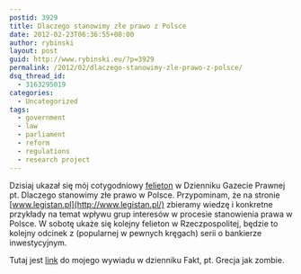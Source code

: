 ```yaml
---
postid: 3929
title: Dlaczego stanowimy złe prawo z Polsce
date: 2012-02-23T06:36:55+00:00
author: rybinski
layout: post
guid: http://www.rybinski.eu/?p=3929
permalink: /2012/02/dlaczego-stanowimy-zle-prawo-z-polsce/
dsq_thread_id:
  - 3163295019
categories:
  - Uncategorized
tags:
  - government
  - law
  - parliament
  - reform
  - regulations
  - research project
---
```

Dzisiaj ukazał się mój cotygodniowy [felieton](http://forsal.pl/artykuly/596533,rybinski_wiem_dlaczego_w_polsce_powstaje_tak_zle_prawo.html) w Dzienniku Gazecie Prawnej pt. Dlaczego stanowimy złe prawo w Polsce. Przypominam, że na stronie [www.legistan.pl](http://www.legistan.pl/) zbieramy wiedzę i konkretne przykłady na temat wpływu grup interesów w procesie stanowienia prawa w Polsce. W sobotę ukaże się kolejny felieton w Rzeczpospolitej, będzie to kolejny odcinek z (popularnej w pewnych kręgach) serii o bankierze inwestycyjnym.

Tutaj jest [link](http://www.fakt.pl/Grecja-wciaz-straszy-jak-zombie,artykuly,146471,1.html) do mojego wywiadu w dzienniku Fakt, pt. Grecja jak zombie.
